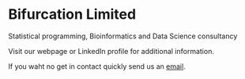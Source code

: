 # Bifurcation Limited

Statistical programming, Bioinformatics and Data Science consultancy

Visit our webpage or LinkedIn profile for additional information.

If you waht no get in contact quickly send us an [email](mailto:office@bifurcation.bg).
